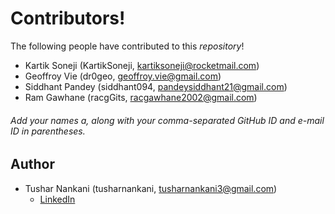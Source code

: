 # Contributors!
The following people have contributed to this *repository*!

* Kartik Soneji (KartikSoneji, kartiksoneji@rocketmail.com)
* Geoffroy Vie (dr0geo, geoffroy.vie@gmail.com)
* Siddhant Pandey (siddhant094, pandeysiddhant21@gmail.com)
* Ram Gawhane (racgGits, racgawhane2002@gmail.com)
###### Add your names a, along with your comma-separated GitHub ID and e-mail ID in parentheses.

## Author
* Tushar Nankani (tusharnankani, tusharnankani3@gmail.com)
   - [LinkedIn](https://www.linkedin.com/in/tusharnankani)
